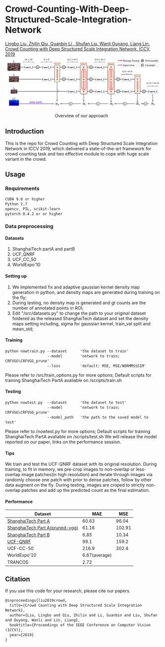 # Crowd-Counting-With-Deep-Structured-Scale-Integration-Network
[Lingbo Liu, Zhilin Qiu, Guanbin Li , Shufan Liu, Wanli Ouyang, Liang Lin. Crowd Counting with Deep Structured Scale Integration Network, ICCV, 2019](https://arxiv.org/abs/1908.08692)
![image](https://github.com/Legion56/Legion56.github.io/blob/master/images/overview.png)
<p> &#12288 &#12288 &#12288 &#12288 &#12288 &#12288 &#12288 &#12288 &#12288 Overview of our approach </p>

## Introduction
This is the repo for Crowd Counting with Deep Structured Scale Integration Network in ICCV 2019, which delivered a state-of-the-art framework for crowd counting task and two effective module to cope with huge scale variant in the crowd.

## Usage
### Requirements
```
CUDA 9.0 or higher
Python 2.7
opencv, PIL, scikit-learn
pytorch 0.4.2 or or higher
```

### Data preprocessing
#### Datasets
1. ShanghaiTech partA and partB
2. UCF_QNRF
3. UCF_CC_50
4. WorldExpo'10
#### Setting up
1. We implemented fix and adaptive gaussian kernel density map generation in python, and density maps are generated during training on the fly;
2. During testing, no density map is generated and gt counts are the number of annotated points in ROI;
3. Edit "/src/datasets.py"  to change the path to your original dataset foldered as the released ShanghaiTech dataset and set the density maps setting including, sigma for gaussian kernel, train_val split and mean_std;
#### Training
```
python nowtrain.py --dataset      'the dataset to train'
                   --model        'network to train; CRFVGG\CRFVGG_prune'
                   --loss         'default: MSE, MSE/NORMMSSSIM'
```
Please refer to /src/train_options.py for more options; Default scripts for training ShanghaiTech PartA avaliable on /scripts/train.sh
#### Testing
```
python nowtest.py  --dataset      'the dataset to test'
                   --model        'network to train; CRFVGG\CRFVGG_prune'
                   --model_path   'the path to the saved model to test'
```
Please refer to /nowtest.py for more options; Default scripts for training ShanghaiTech PartA avaliable on /scripts/test.sh
We will release the model reported on our paper, links on the performance session.
#### Tips
We train and test the UCF-QNRF dataset with its original resolution. 
   During training, to fit in memory, we pre-crop images to non-overlap or less-overlap image patches(in high resolution) and iterate through images via randomly choose one patch with prior to dense patches, follow by other data augment on the fly.
   During testing, images are croped to strictly non-overlap patches and add up the predicted count as the final estimation.


#### Performance

| Dataset | MAE | MSE |
| ---- | ---- | ---- |
| [ShanghaiTech Part A](https://www.dropbox.com/sh/wx8ah2c6pavod5p/AACDoJvNHrKJ_YaT_ObrCV-3a?dl=0)| 60.63 | 96.04 |
| [ShanghaiTech Part A(pruned-vgg)](https://www.dropbox.com/sh/wx8ah2c6pavod5p/AACDoJvNHrKJ_YaT_ObrCV-3a?dl=0)| 61.16 | 102.91 |
| [ShanghaiTech Part B](https://www.dropbox.com/sh/wx8ah2c6pavod5p/AACDoJvNHrKJ_YaT_ObrCV-3a?dl=0)| 6.85 | 10.34 |
| [UCF-QNRF](https://www.dropbox.com/sh/wx8ah2c6pavod5p/AACDoJvNHrKJ_YaT_ObrCV-3a?dl=0) | 99.1 | 159.2|
| UCF-CC-50 | 216.9 | 302.4 |
| WorldExpo'10 | 6.67(average) | |
| TRANCOS | 2.72| | 


## Citation 
If you use this code for your research, please cite our papers.

```
@inproceedings{liu2019crowd,
  title={Crowd Counting with Deep Structured Scale Integration Network},
  author={Liu, Lingbo and Qiu, Zhilin and Li, Guanbin and Liu, Shufan and Ouyang, Wanli and Lin, Liang},
  booktitle={Proceedings of the IEEE Conference on Computer Vision (ICCV)},
  year={2019}
}
```